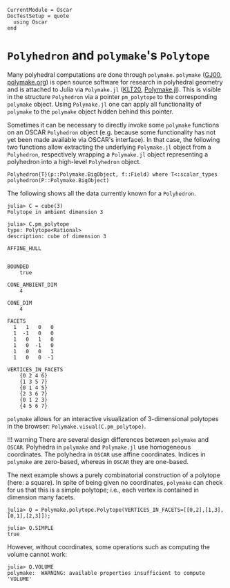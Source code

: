```@meta
CurrentModule = Oscar
DocTestSetup = quote
  using Oscar
end
```


# `Polyhedron` and `polymake`'s `Polytope`

Many polyhedral computations are done through `polymake`. `polymake`
([GJ00](@cite), [polymake.org](https://polymake.org)) is open source software
for research in polyhedral geometry and is attached to Julia via `Polymake.jl`
([KLT20](@cite), [Polymake.jl](https://github.com/oscar-system/Polymake.jl)).
This is visible in the structure `Polyhedron` via a pointer `pm_polytope` to
the corresponding `polymake` object.
Using `Polymake.jl` one can apply all functionality of `polymake` to the
`polymake` object hidden behind this pointer.

Sometimes it can be necessary to directly invoke some `polymake` functions on
an OSCAR `Polyhedron` object (e.g. because some functionality has not yet been
made available via OSCAR's interface). In that case, the following two
functions allow extracting the underlying `Polymake.jl` object from a
`Polyhedron`, respectively wrapping a `Polymake.jl` object representing a
polyhedron into a high-level `Polyhedron` object.

```@docs
Polyhedron{T}(p::Polymake.BigObject, f::Field) where T<:scalar_types
polyhedron(P::Polymake.BigObject)
```

The following shows all the data currently known for a `Polyhedron`.

```jldoctest
julia> C = cube(3)
Polytope in ambient dimension 3

julia> C.pm_polytope
type: Polytope<Rational>
description: cube of dimension 3

AFFINE_HULL


BOUNDED
	true

CONE_AMBIENT_DIM
	4

CONE_DIM
	4

FACETS
  1   1   0   0
  1  -1   0   0
  1   0   1   0
  1   0  -1   0
  1   0   0   1
  1   0   0  -1

VERTICES_IN_FACETS
	{0 2 4 6}
	{1 3 5 7}
	{0 1 4 5}
	{2 3 6 7}
	{0 1 2 3}
	{4 5 6 7}

```

`polymake` allows for an interactive visualization of 3-dimensional polytopes in the browser: `Polymake.visual(C.pm_polytope)`.


!!! warning
    There are several design differences between `polymake` and `OSCAR`.
    Polyhedra in `polymake` and `Polymake.jl` use homogeneous coordinates. The polyhedra in `OSCAR` use affine coordinates.
	 Indices in `polymake` are zero-based, whereas in `OSCAR` they are one-based.

The next example shows a purely combinatorial construction of a polytope (here: a square).
In spite of being given no coordinates, `polymake` can check for us that this is a simple polytope; i.e., each vertex is contained in dimension many facets.

```jldoctest polymake
julia> Q = Polymake.polytope.Polytope(VERTICES_IN_FACETS=[[0,2],[1,3],[0,1],[2,3]]);

julia> Q.SIMPLE
true

```

However, without coordinates, some operations such as computing the volume cannot work:
```jldoctest polymake
julia> Q.VOLUME
polymake:  WARNING: available properties insufficient to compute 'VOLUME'

```
